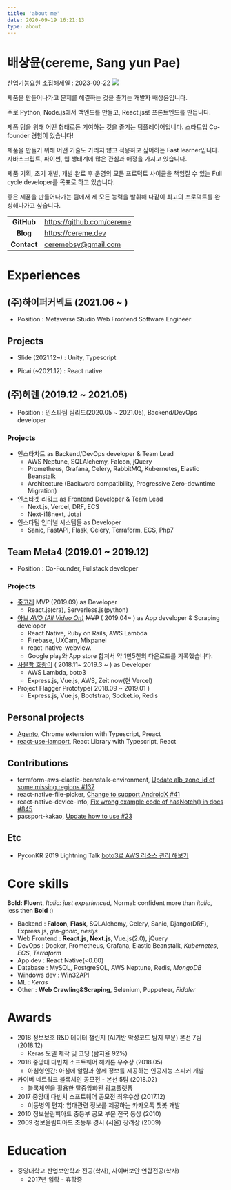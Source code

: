 ```yaml
---
title: 'about me'
date: 2020-09-19 16:21:13
type: about
---
```


# 배상윤(cereme, Sang yun Pae)

<div>
  산업기능요원 소집해제일 : 2023-09-22
  <img src="https://badgen.net/badge/%EC%97%AD%EC%A2%85/%ED%98%84%EC%97%AD/green/"/>
</div>

제품을 만들어나가고 문제를 해결하는 것을 즐기는 개발자 배상윤입니다.

주로 Python, Node.js에서 백엔드를 만들고, React.js로 프론트엔드를 만듭니다.

제품 팀을 위해 어떤 형태로든 기여하는 것을 즐기는 팀플레이어입니다. 스타트업 Co-founder 경험이 있습니다!

제품을 만들기 위해 어떤 기술도 가리지 않고 적용하고 싶어하는 Fast learner입니다.
자바스크립트, 파이썬, 웹 생태계에 많은 관심과 애정을 가지고 있습니다.

제품 기획, 초기 개발, 개발 완료 후 운영의 모든 프로덕트 사이클을 책임질 수 있는 Full cycle developer를 목표로 하고 있습니다.

좋은 제품을 만들어나가는 팀에서 제 모든 능력을 발휘해 다같이 최고의 프로덕트를 완성해나가고 싶습니다.

|             |                             |
| :---------: | --------------------------- |
| **GitHub**  | <https://github.com/cereme> |
|  **Blog**   | <https://cereme.dev>        |
| **Contact** | <ceremebsy@gmail.com>       |

# Experiences

## (주)하이퍼커넥트 (2021.06 ~ )

- Position : Metaverse Studio Web Frontend Software Engineer

## Projects

- Slide (2021.12~) : Unity, Typescript

- Picai (~2021.12) : React native

## (주)헤렌 (2019.12 ~ 2021.05)

- Position : 인스타팀 팀리드(2020.05 ~ 2021.05), Backend/DevOps developer

### Projects

- 인스타차트 as Backend/DevOps developer & Team Lead
  - AWS Neptune, SQLAlchemy, Falcon, jQuery
  - Prometheus, Grafana, Celery, RabbitMQ, Kubernetes, Elastic Beanstalk
  - Architecture (Backward compatibility, Progressive Zero-downtime Migration)
- 인스타겟 리워크 as Frontend Developer & Team Lead
  - Next.js, Vercel, DRF, ECS
  - Next-i18next, Jotai
- 인스타팀 인터널 시스템들 as Developer
  - Sanic, FastAPI, Flask, Celery, Terraform, ECS, Php7

## Team Meta4 (2019.01 ~ 2019.12)

- Position : Co-Founder, Fullstack developer

### Projects

- [중고래](https://joongorae.com) MVP (2019.09) as Developer
  - React.js(cra), Serverless.js(python)
- [아보 _AVO (All Video On)_](https://play.google.com/store/apps/details?id=com.avoapp) ~~MVP~~ ( 2019.04~ ) as App developer & Scraping developer
  - React Native, Ruby on Rails, AWS Lambda
  - Firebase, UXCam, Mixpanel
  - react-native-webview.
  - Google play와 App store 합쳐서 약 1만5천의 다운로드를 기록했습니다.
- [사물함 호랑이](https://lockertiger.com) ( 2018.11~ 2019.3 ~ ) as Developer
  - AWS Lambda, boto3
  - Express.js, Vue.js, AWS, Zeit now(현 Vercel)
- Project Flagger Prototype( 2018.09 ~ 2019.01 )
  - Express.js, Vue.js, Bootstrap, Socket.io, Redis

## Personal projects

- [Agento](https://github.com/cereme/agento), Chrome extension with Typescript, Preact
- [react-use-iamport](https://github.com/cereme/react-use-iamport), React Library with Typescript, React

## Contributions

- terraform-aws-elastic-beanstalk-environment, [Update alb_zone_id of some missing regions #137](https://github.com/cloudposse/terraform-aws-elastic-beanstalk-environment/pull/137)
- react-native-file-picker, [Change to support AndroidX #41](https://github.com/luisfuertes/react-native-file-picker/pull/41/commits)
- react-native-device-info, [Fix wrong example code of hasNotch() in docs #845](https://github.com/react-native-device-info/react-native-device-info/pull/845)
- passport-kakao, [Update how to use #23](https://github.com/rotoshine/passport-kakao/pull/23)

## Etc

- PyconKR 2019 Lightning Talk [boto3로 AWS 리소스 관리 해보기](https://www.youtube.com/watch?v=JTNdZyyAPnc)

# Core skills

**Bold: Fluent**, _Italic: just experienced_, Normal: confident more than _italic_, less then **Bold** :)

- Backend : **Falcon**, **Flask**, SQLAlchemy, Celery, Sanic, Django(DRF), Express.js, _gin-gonic_, _nestjs_
- Web Frontend : **React.js**, **Next.js**, Vue.js(2.0), jQuery
- DevOps : Docker, Prometheus, Grafana, Elastic Beanstalk, _Kubernetes_, _ECS_, _Terraform_
- App dev : React Native(<0.60)
- Database : MySQL, PostgreSQL, AWS Neptune, Redis, _MongoDB_
- Windows dev : Win32API
- ML : _Keras_
- Other : **Web Crawling&Scraping**, Selenium, Puppeteer, _Fiddler_

# Awards

- 2018 정보보호 R&D 데이터 챌린지 (AI기반 악성코드 탐지 부문) 본선 7팀 (2018.12)
  - Keras 모델 제작 및 코딩 (탐지율 92%)
- 2018 중앙대 다빈치 소프트웨어 해커톤 우수상 (2018.05)
  - 아침형인간: 아침에 알람과 함께 정보를 제공하는 인공지능 스피커 개발
- 카이버 네트워크 블록체인 공모전 - 본선 5팀 (2018.02)
  - 블록체인을 활용한 탈중앙화된 광고플랫폼
- 2017 중앙대 다빈치 소프트웨어 공모전 최우수상 (2017.12)
  - 이등병의 편지: 입대관련 정보를 제공하는 카카오톡 챗봇 개발
- 2010 정보올림피아드 중등부 공모 부문 전국 동상 (2010)
- 2009 정보올림피아드 초등부 경시 (서울) 장려상 (2009)

# Education

- 중앙대학교 산업보안학과 전공(학사), 사이버보안 연합전공(학사)
  - 2017년 입학 - 휴학중
